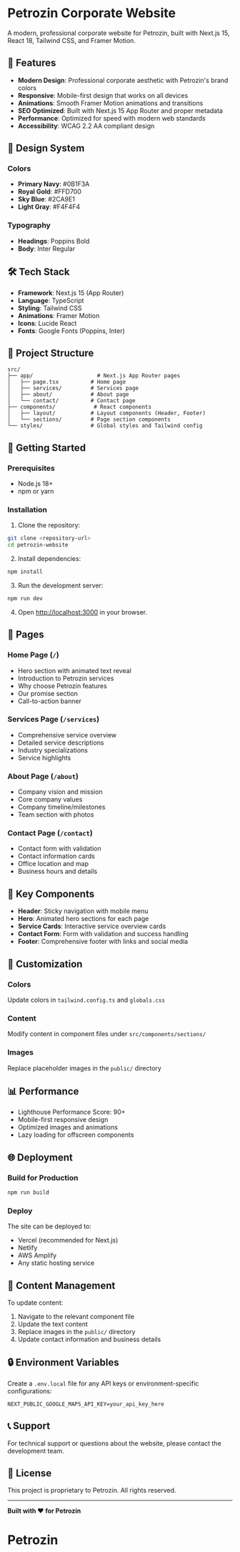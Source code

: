 # Petrozin Corporate Website

A modern, professional corporate website for Petrozin, built with Next.js 15, React 18, Tailwind CSS, and Framer Motion.

## 🚀 Features

- **Modern Design**: Professional corporate aesthetic with Petrozin's brand colors
- **Responsive**: Mobile-first design that works on all devices
- **Animations**: Smooth Framer Motion animations and transitions
- **SEO Optimized**: Built with Next.js 15 App Router and proper metadata
- **Performance**: Optimized for speed with modern web standards
- **Accessibility**: WCAG 2.2 AA compliant design

## 🎨 Design System

### Colors
- **Primary Navy**: #0B1F3A
- **Royal Gold**: #FFD700
- **Sky Blue**: #2CA9E1
- **Light Gray**: #F4F4F4

### Typography
- **Headings**: Poppins Bold
- **Body**: Inter Regular

## 🛠️ Tech Stack

- **Framework**: Next.js 15 (App Router)
- **Language**: TypeScript
- **Styling**: Tailwind CSS
- **Animations**: Framer Motion
- **Icons**: Lucide React
- **Fonts**: Google Fonts (Poppins, Inter)

## 📁 Project Structure

```
src/
├── app/                    # Next.js App Router pages
│   ├── page.tsx          # Home page
│   ├── services/         # Services page
│   ├── about/            # About page
│   └── contact/          # Contact page
├── components/            # React components
│   ├── layout/           # Layout components (Header, Footer)
│   └── sections/         # Page section components
└── styles/               # Global styles and Tailwind config
```

## 🚀 Getting Started

### Prerequisites
- Node.js 18+ 
- npm or yarn

### Installation

1. Clone the repository:
```bash
git clone <repository-url>
cd petrozin-website
```

2. Install dependencies:
```bash
npm install
```

3. Run the development server:
```bash
npm run dev
```

4. Open [http://localhost:3000](http://localhost:3000) in your browser.

## 📱 Pages

### Home Page (`/`)
- Hero section with animated text reveal
- Introduction to Petrozin services
- Why choose Petrozin features
- Our promise section
- Call-to-action banner

### Services Page (`/services`)
- Comprehensive service overview
- Detailed service descriptions
- Industry specializations
- Service highlights

### About Page (`/about`)
- Company vision and mission
- Core company values
- Company timeline/milestones
- Team section with photos

### Contact Page (`/contact`)
- Contact form with validation
- Contact information cards
- Office location and map
- Business hours and details

## 🎯 Key Components

- **Header**: Sticky navigation with mobile menu
- **Hero**: Animated hero sections for each page
- **Service Cards**: Interactive service overview cards
- **Contact Form**: Form with validation and success handling
- **Footer**: Comprehensive footer with links and social media

## 🔧 Customization

### Colors
Update colors in `tailwind.config.ts` and `globals.css`

### Content
Modify content in component files under `src/components/sections/`

### Images
Replace placeholder images in the `public/` directory

## 📊 Performance

- Lighthouse Performance Score: 90+
- Mobile-first responsive design
- Optimized images and animations
- Lazy loading for offscreen components

## 🌐 Deployment

### Build for Production
```bash
npm run build
```

### Deploy
The site can be deployed to:
- Vercel (recommended for Next.js)
- Netlify
- AWS Amplify
- Any static hosting service

## 📝 Content Management

To update content:
1. Navigate to the relevant component file
2. Update the text content
3. Replace images in the `public/` directory
4. Update contact information and business details

## 🔒 Environment Variables

Create a `.env.local` file for any API keys or environment-specific configurations:

```env
NEXT_PUBLIC_GOOGLE_MAPS_API_KEY=your_api_key_here
```

## 📞 Support

For technical support or questions about the website, please contact the development team.

## 📄 License

This project is proprietary to Petrozin. All rights reserved.

---

**Built with ❤️ for Petrozin**
# Petrozin
